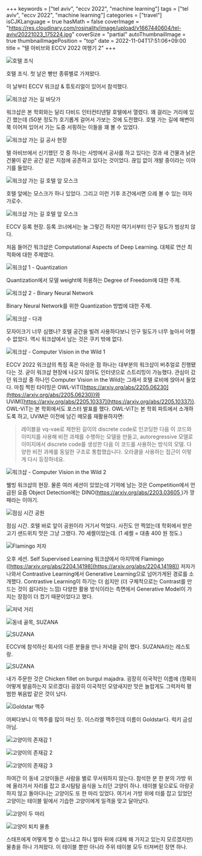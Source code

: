 +++
keywords = ["tel aviv", "eccv 2022", "machine learning"]
tags = ["tel aviv", "eccv 2022", "machine learning"]
categories = ["travel"]
isCJKLanguage = true
hasMath = false
coverImage = "https://res.cloudinary.com/rosinality/image/upload/v1667440604/tel-aviv/20221023_175224.jpg"
coverSize = "partial"
autoThumbnailImage = true
thumbnailImagePosition = "top"
date = 2022-11-04T17:51:06+09:00
title = "텔 아비브와 ECCV 2022 여행기 2"
+++

![호텔 조식](https://res.cloudinary.com/rosinality/image/upload/c_scale,h_0.5/v1667528721/tel-aviv/20221023_075419.jpg)

호텔 조식. 첫 날은 빵만 종류별로 가져왔다.

이 날부터 ECCV 워크샵 & 튜토리얼이 있어서 참석했다.

![워크샵 가는 길 바닷가](https://res.cloudinary.com/rosinality/image/upload/c_scale,h_0.5/v1667528721/tel-aviv/20221023_090431.jpg)

워크샵은 본 학회와는 달리 다비드 인터컨티넨탈 호텔에서 열렸다. 꽤 걸리는 거리에 있긴 했는데 (50분 정도?) 호기롭게 걸어서 가보는 것에 도전했다. 호텔 가는 길에 해변이 쭉 이어져 있어서 가는 도중 서핑하는 이들을 꽤 볼 수 있었다.

![워크샵 가는 길 공사 현장](https://res.cloudinary.com/rosinality/image/upload/c_scale,h_0.5/v1667528721/tel-aviv/20221023_095054.jpg)

텔 아비브에서 신기했던 것 중 하나는 사방에서 공사를 하고 있다는 것과 새 건물과 낡은 건물이 같은 공간 같은 지점에 공존하고 있다는 것이었다. 끊임 없이 개발 중이라는 이야기를 들었다.

![워크샵 가는 길 호텔 앞 모스크](https://res.cloudinary.com/rosinality/image/upload/c_scale,h_0.5/v1667528721/tel-aviv/20221023_095057.jpg)

호텔 앞에는 모스크가 하나 있었다. 그리고 이런 기후 조건에서면 으레 볼 수 있는 야자 가로수.

![워크샵 가는 길 호텔 앞 모스크](https://res.cloudinary.com/rosinality/image/upload/c_scale,h_0.5/v1667528721/tel-aviv/20221023_095847.jpg)

ECCV 등록 현장. 등록 코너에서는 늘 그렇긴 하지만 여기서부터 인구 밀도가 범상치 않다.

처음 들어간 워크샵은 Computational Aspects of Deep Learning. 대체로 연산 최적화에 대한 주제였다.

![워크샵 1 - Quantization](https://res.cloudinary.com/rosinality/image/upload/c_scale,h_0.5/v1667528721/tel-aviv/20221023_102043.jpg)

Quantization에서 모델 weight에 허용하는 Degree of Freedom에 대한 주제.

![워크샵 2 - Binary Neural Network](https://res.cloudinary.com/rosinality/image/upload/c_scale,h_0.5/v1667528721/tel-aviv/20221023_104306.jpg)

Binary Neural Network를 위한 Quantization 방법에 대한 주제.

![워크샵 - 다과](https://res.cloudinary.com/rosinality/image/upload/c_scale,h_0.5/v1667528721/tel-aviv/20221023_105852-Edit.jpg)

모자이크기 너무 심했나? 호텔 공간을 빌려 사용하다보니 인구 밀도가 너무 높아서 어쩔 수 없었다. 역시 워크샵에서 남는 것은 쿠키 밖에 없다.

![워크샵 - Computer Vision in the Wild 1](https://res.cloudinary.com/rosinality/image/upload/c_scale,h_0.5/v1667528721/tel-aviv/20221023_112054.jpg)

ECCV 2022 워크샵의 특징 혹은 아쉬운 점 하나는 대부분의 워크샵이 버추얼로 진행됐다는 것. 굳이 워크샵 현장에 나오지 않아도 인터넷으로 스트리밍이 가능했다. 관심이 갔던 워크샵 중 하나인 Computer Vision in the Wild는 그래서 호텔 로비에 앉아서 들었다. 마침 찍힌 타이밍은 OWL-ViT([https://arxiv.org/abs/2205.06230](https://arxiv.org/abs/2205.06230))와 UViM([https://arxiv.org/abs/2205.10337](https://arxiv.org/abs/2205.10337)). OWL-ViT는 본 학회에서도 포스터 발표를 했다. OWL-ViT는 본 학회 파트에서 소개하도록 하고, UViM은 이전에 남긴 메모를 재활용하자면:

> 레이블을 vq-vae로 제한된 길이의 discrete code로 인코딩한 다음 이 코드와 이미지를 사용해 비전 과제를 수행하는 모델을 만들고, autoregressive 모델로 이미지에서 discrete code를 생성한 다음 이 코드를 사용하는 방식의 모델. 다양한 비전 과제를 동일한 구조로 통합했습니다. 오라클을 사용하는 접근이 이렇게 다시 등장하네요.

![워크샵 - Computer Vision in the Wild 2](https://res.cloudinary.com/rosinality/image/upload/c_scale,h_0.5/v1667528721/tel-aviv/20221023_113004.jpg)

웰빙 워크샵의 현장. 물론 여러 세션이 있었는데 기억에 남는 것은 Competition에서 언급된 요즘 Object Detection에는 DINO([https://arxiv.org/abs/2203.03605
](https://arxiv.org/abs/2203.03605
))가 깡패라는 이야기.

![점심 시간 공원](https://res.cloudinary.com/rosinality/image/upload/c_scale,h_0.5/v1667528721/tel-aviv/20221023_124221.jpg)

점심 시간. 호텔 바로 앞이 공원이라 거기서 먹었다. 사진도 안 찍었는데 학회에서 받은 고기 샌드위치 맛은 그냥 그랬다. 70 셰켈이었는데. (1 셰켈 = 대충 400 원 정도.)

![Flamingo 저자](https://res.cloudinary.com/rosinality/image/upload/c_scale,h_0.5/v1667528721/tel-aviv/20221023_163745.jpg)

오후 세션. Self Supervised Learning 워크샵에서 마지막에 Flamingo ([https://arxiv.org/abs/2204.14198](https://arxiv.org/abs/2204.14198)) 저자가 나와서 Contrastive Learning에서 Generative Learning으로 넘어가게된 경로를 소개했다. Contrastive Learning이 하기는 더 쉽지만 (더 구체적으로는 Contrast를 만드는 것이 쉽다라는 느낌) 다양한 활용 방식이라는 측면에서 Generative Model이 가지는 장점이 더 컸기 때문이었다고 했다.

![저녁 거리](https://res.cloudinary.com/rosinality/image/upload/c_scale,h_0.5/v1667528721/tel-aviv/20221023_174405.jpg)

![동네 골목, SUZANA](https://res.cloudinary.com/rosinality/image/upload/c_scale,h_0.5/v1667528721/tel-aviv/20221023_175216.jpg)

![SUZANA](https://res.cloudinary.com/rosinality/image/upload/c_scale,h_0.5/v1667528721/tel-aviv/20221023_175224.jpg)

ECCV에 참석하신 회사의 다른 분들을 만나 저녁을 같이 했다. SUZANA라는 레스토랑.

![SUZANA](https://res.cloudinary.com/rosinality/image/upload/c_scale,h_0.5/v1667528721/tel-aviv/20221023_182155.jpg)

내가 주문한 것은 Chicken fillet on burgul majadra. 굉장히 이국적인 이름에 (정확히 어떻게 발음하는지 모르겠다) 굉장히 이국적인 모양새지만 맛은 놀랍게도 그럭저럭 평범한 볶음밥 같은 것이 났다.

![Goldstar 맥주](https://res.cloudinary.com/rosinality/image/upload/c_scale,h_0.5/v1667528721/tel-aviv/20221023_184327.jpg)

어쩌다보니 이 맥주를 많이 마신 듯. 이스라엘 맥주인데 이름이 Goldstar다. 럭키 금성 아님.

![고양이의 존재감 1](https://res.cloudinary.com/rosinality/image/upload/c_scale,h_0.5/v1667528721/tel-aviv/20221023_183037.jpg)

![고양이의 존재감 2](https://res.cloudinary.com/rosinality/image/upload/c_scale,h_0.5/v1667528721/tel-aviv/20221023_183951.jpg)

![고양이의 존재감 3](https://res.cloudinary.com/rosinality/image/upload/c_scale,h_0.5/v1667528721/tel-aviv/20221023_183953_0.jpg)

하여간 이 동네 고양이들은 사람을 별로 무서워하지 않는다. 참석한 분 한 분의 가방 위에 올라가서 자리를 잡고 호시탐탐 음식을 노리던 고양이 하나. 테이블 밑으로도 아랑곳하지 않고 돌아다니는 고양이도 또 한 마리 있었다. 여기서 가방 위에 터를 잡고 있었던 고양이는 테이블 밑에서 기습한 고양이에게 일격을 맞고 달아났다.

![고양이 두 마리](https://res.cloudinary.com/rosinality/image/upload/c_scale,h_0.5/v1667528721/tel-aviv/20221023_184339.jpg)

![고양이 퇴치 물총](https://res.cloudinary.com/rosinality/image/upload/c_scale,h_0.5/v1667528721/tel-aviv/20221023_184553.jpg)

스태프에게 어떻게 할 수 없느냐고 하니 얼마 뒤에 (대체 왜 가지고 있는지 모르겠지만) 물총을 하나 가져왔다. 이 테이블 뿐만 아니라 주위 테이블 모두 터져버린 장면 하나.